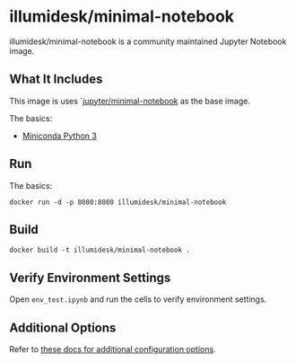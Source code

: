 # illumidesk/minimal-notebook

illumidesk/minimal-notebook is a community maintained Jupyter Notebook image.

## What It Includes

This image is uses `[jupyter/minimal-notebook](https://github.com/jupyter/docker-stacks/minimal-notebook) as the base image.

The basics:

- [Miniconda Python 3](https://www.anaconda.com/distribution/)

## Run

The basics:

    docker run -d -p 8080:8080 illumidesk/minimal-notebook

## Build

    docker build -t illumidesk/minimal-notebook .

## Verify Environment Settings

Open `env_test.ipynb` and run the cells to verify environment settings.

## Additional Options

Refer to [these docs for additional configuration options](https://jupyter-docker-stacks.readthedocs.io/en/latest/).